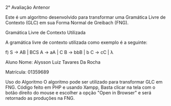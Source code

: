 2° Avaliação Antenor

Este é um algoritmo desenvolvido para transformar uma Gramática Livre de Contexto (GLC) em sua Forma Normal de Greibach (FNG).

Gramática Livre de Contexto Utilizada

A gramática livre de contexto utilizada como exemplo é a seguinte:

f)
S -> AB | BCS
A -> aA | C
B -> bbB | b
C -> cC | λ

Aluno
Nome: Alysson Luiz Tavares Da Rocha

Matrícula: 01359689

Uso do Algoritmo
O algoritmo pode ser utilizado para transformar GLC em FNG. Código feito em PHP e usando Xampp, Basta clicar na tela com o botão direito do mouse e escolher a opção "Open in Browser" e será retornado as produções na FNG.
